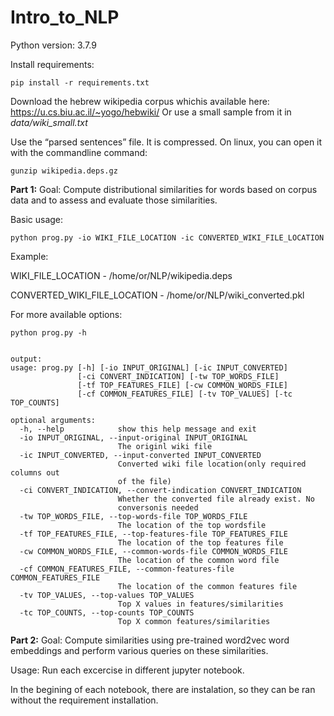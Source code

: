 # Intro_to_NLP
Python version: 3.7.9

Install requirements:
```
pip install -r requirements.txt
```
Download the hebrew wikipedia corpus whichis available here: https://u.cs.biu.ac.il/~yogo/hebwiki/
Or use a small sample from it in *data/wiki_small.txt*

Use the “parsed sentences” file. It is compressed. On linux, you can open it with the
commandline command:
```
gunzip wikipedia.deps.gz
```

**Part 1:**
Goal: 
Compute distributional similarities for words based on corpus data and to assess and evaluate those similarities. 

Basic usage:
```
python prog.py -io WIKI_FILE_LOCATION -ic CONVERTED_WIKI_FILE_LOCATION 
```
Example:

WIKI_FILE_LOCATION - /home/or/NLP/wikipedia.deps

CONVERTED_WIKI_FILE_LOCATION - /home/or/NLP/wiki_converted.pkl

For more available options:
```
python prog.py -h


output:
usage: prog.py [-h] [-io INPUT_ORIGINAL] [-ic INPUT_CONVERTED]
               [-ci CONVERT_INDICATION] [-tw TOP_WORDS_FILE]
               [-tf TOP_FEATURES_FILE] [-cw COMMON_WORDS_FILE]
               [-cf COMMON_FEATURES_FILE] [-tv TOP_VALUES] [-tc TOP_COUNTS]

optional arguments:
  -h, --help            show this help message and exit
  -io INPUT_ORIGINAL, --input-original INPUT_ORIGINAL
                        The originl wiki file
  -ic INPUT_CONVERTED, --input-converted INPUT_CONVERTED
                        Converted wiki file location(only required columns out
                        of the file)
  -ci CONVERT_INDICATION, --convert-indication CONVERT_INDICATION
                        Whether the converted file already exist. No
                        conversonis needed
  -tw TOP_WORDS_FILE, --top-words-file TOP_WORDS_FILE
                        The location of the top wordsfile
  -tf TOP_FEATURES_FILE, --top-features-file TOP_FEATURES_FILE
                        The location of the top features file
  -cw COMMON_WORDS_FILE, --common-words-file COMMON_WORDS_FILE
                        The location of the common word file
  -cf COMMON_FEATURES_FILE, --common-features-file COMMON_FEATURES_FILE
                        The location of the common features file
  -tv TOP_VALUES, --top-values TOP_VALUES
                        Top X values in features/similarities
  -tc TOP_COUNTS, --top-counts TOP_COUNTS
                        Top X common features/similarities
```

**Part 2:**
Goal: 
Compute similarities using pre-trained word2vec word embeddings and perform various queries on these similarities.

Usage:
Run each excercise in different jupyter notebook.

In the begining of each notebook, there are instalation, so they can be ran without the requirement installation.
